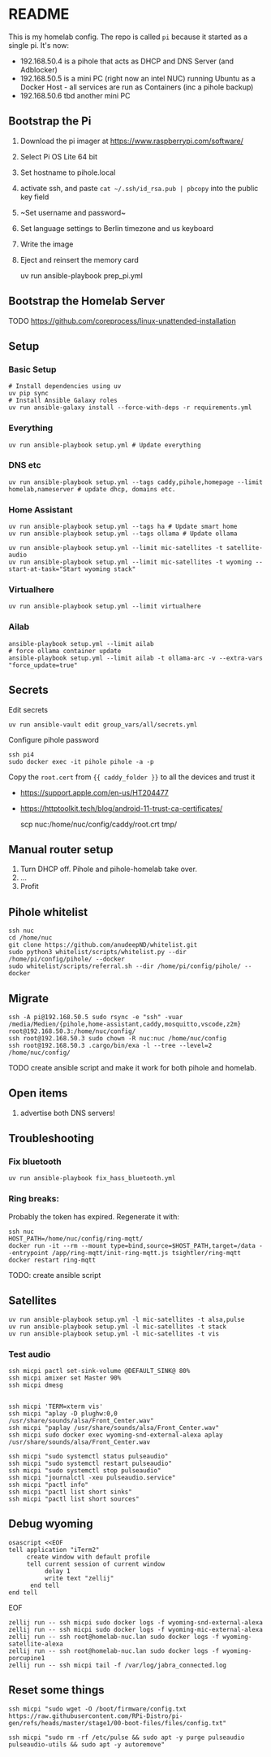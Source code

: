 # README

This is my homelab config. The repo is called `pi` because it started as a single pi. It's now:

- 192.168.50.4 is a pihole that acts as DHCP and DNS Server (and Adblocker)
- 192.168.50.5 is a mini PC (right now an intel NUC) running Ubuntu as a Docker Host - all services are run as Containers (inc a pihole backup)
- 192.168.50.6 tbd another mini PC

## Bootstrap the Pi

1. Download the pi imager at https://www.raspberrypi.com/software/
2. Select Pi OS Lite 64 bit
3. Set hostname to pihole.local
4. activate ssh, and paste `cat ~/.ssh/id_rsa.pub | pbcopy` into the public key field
5. ~Set username and password~
6. Set language settings to Berlin timezone and us keyboard
7. Write the image
8. Eject and reinsert the memory card

    uv run ansible-playbook prep_pi.yml

## Bootstrap the Homelab Server

TODO https://github.com/coreprocess/linux-unattended-installation

## Setup

### Basic Setup

    # Install dependencies using uv
    uv pip sync
    # Install Ansible Galaxy roles
    uv run ansible-galaxy install --force-with-deps -r requirements.yml

### Everything

    uv run ansible-playbook setup.yml # Update everything

### DNS etc

    uv run ansible-playbook setup.yml --tags caddy,pihole,homepage --limit homelab,nameserver # update dhcp, domains etc.

### Home Assistant

    uv run ansible-playbook setup.yml --tags ha # Update smart home
    uv run ansible-playbook setup.yml --tags ollama # Update ollama

    uv run ansible-playbook setup.yml --limit mic-satellites -t satellite-audio
    uv run ansible-playbook setup.yml --limit mic-satellites -t wyoming --start-at-task="Start wyoming stack"

### Virtualhere

    uv run ansible-playbook setup.yml --limit virtualhere

### Ailab

    ansible-playbook setup.yml --limit ailab
    # force ollama container update
    ansible-playbook setup.yml --limit ailab -t ollama-arc -v --extra-vars "force_update=true"


## Secrets

Edit secrets

    uv run ansible-vault edit group_vars/all/secrets.yml

Configure pihole password

    ssh pi4
    sudo docker exec -it pihole pihole -a -p

Copy the `root.cert` from `{{ caddy_folder }}` to all the devices and trust it
- https://support.apple.com/en-us/HT204477
- https://httptoolkit.tech/blog/android-11-trust-ca-certificates/

    scp nuc:/home/nuc/config/caddy/root.crt tmp/

## Manual router setup

1. Turn DHCP off. Pihole and pihole-homelab take over.
2. ...
3. Profit

## Pihole whitelist

    ssh nuc
    cd /home/nuc
    git clone https://github.com/anudeepND/whitelist.git
    sudo python3 whitelist/scripts/whitelist.py --dir /home/pi/config/pihole/ --docker
    sudo whitelist/scripts/referral.sh --dir /home/pi/config/pihole/ --docker

## Migrate

    ssh -A pi@192.168.50.5 sudo rsync -e "ssh" -vuar /media/Medien/{pihole,home-assistant,caddy,mosquitto,vscode,z2m} root@192.168.50.3:/home/nuc/config/
    ssh root@192.168.50.3 sudo chown -R nuc:nuc /home/nuc/config
    ssh root@192.168.50.3 .cargo/bin/exa -l --tree --level=2 /home/nuc/config/

TODO create ansible script and make it work for both pihole and homelab.

## Open items

1. advertise both DNS servers!

## Troubleshooting

### Fix bluetooth

    uv run ansible-playbook fix_hass_bluetooth.yml

### Ring breaks:

Probably the token has expired. Regenerate it with:
```
ssh nuc
HOST_PATH=/home/nuc/config/ring-mqtt/
docker run -it --rm --mount type=bind,source=$HOST_PATH,target=/data --entrypoint /app/ring-mqtt/init-ring-mqtt.js tsightler/ring-mqtt
docker restart ring-mqtt
```
TODO: create ansible script

## Satellites

    uv run ansible-playbook setup.yml -l mic-satellites -t alsa,pulse
    uv run ansible-playbook setup.yml -l mic-satellites -t stack
    uv run ansible-playbook setup.yml -l mic-satellites -t vis

### Test audio

    ssh micpi pactl set-sink-volume @DEFAULT_SINK@ 80%
    ssh micpi amixer set Master 90%
    ssh micpi dmesg


    ssh micpi 'TERM=xterm vis'
    ssh micpi "aplay -D plughw:0,0 /usr/share/sounds/alsa/Front_Center.wav"
    ssh micpi "paplay /usr/share/sounds/alsa/Front_Center.wav"
    ssh micpi sudo docker exec wyoming-snd-external-alexa aplay /usr/share/sounds/alsa/Front_Center.wav

    ssh micpi "sudo systemctl status pulseaudio"
    ssh micpi "sudo systemctl restart pulseaudio"
    ssh micpi "sudo systemctl stop pulseaudio"
    ssh micpi "journalctl -xeu pulseaudio.service"
    ssh micpi "pactl info"
    ssh micpi "pactl list short sinks"
    ssh micpi "pactl list short sources"


## Debug wyoming

    osascript <<EOF
    tell application "iTerm2"
         create window with default profile
         tell current session of current window
              delay 1
              write text "zellij"
          end tell
    end tell
EOF

    zellij run -- ssh micpi sudo docker logs -f wyoming-snd-external-alexa
    zellij run -- ssh micpi sudo docker logs -f wyoming-mic-external-alexa
    zellij run -- ssh root@homelab-nuc.lan sudo docker logs -f wyoming-satellite-alexa
    zellij run -- ssh root@homelab-nuc.lan sudo docker logs -f wyoming-porcupine1
    zellij run -- ssh micpi tail -f /var/log/jabra_connected.log

## Reset some things

    ssh micpi "sudo wget -O /boot/firmware/config.txt https://raw.githubusercontent.com/RPi-Distro/pi-gen/refs/heads/master/stage1/00-boot-files/files/config.txt"

    ssh micpi "sudo rm -rf /etc/pulse && sudo apt -y purge pulseaudio pulseaudio-utils && sudo apt -y autoremove"

